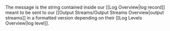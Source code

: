 The message is the string contained inside our [[Log Overview|log record]] meant to be sent to our [[Output Streams/Output Streams Overview|output streams]] in a formatted version depending on their [[Log Levels Overview|log level]].